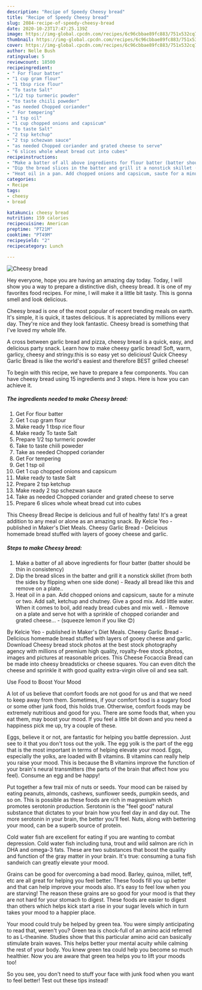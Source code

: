 ```yaml
---
description: "Recipe of Speedy Cheesy bread"
title: "Recipe of Speedy Cheesy bread"
slug: 2084-recipe-of-speedy-cheesy-bread
date: 2020-10-23T17:47:25.139Z
image: https://img-global.cpcdn.com/recipes/6c96cbbae89fc883/751x532cq70/cheesy-bread-recipe-main-photo.jpg
thumbnail: https://img-global.cpcdn.com/recipes/6c96cbbae89fc883/751x532cq70/cheesy-bread-recipe-main-photo.jpg
cover: https://img-global.cpcdn.com/recipes/6c96cbbae89fc883/751x532cq70/cheesy-bread-recipe-main-photo.jpg
author: Nelle Bush
ratingvalue: 5
reviewcount: 18500
recipeingredient:
- " For flour batter"
- "1 cup gram flour"
- "1 tbsp rice flour"
- "To taste Salt"
- "1/2 tsp turmeric powder"
- "to taste chiili poweder"
- "as needed Chopped coriander"
- " For tempering"
- "1 tsp oil"
- "1 cup chopped onions and capsicum"
- "to taste Salt"
- "2 tsp ketchup"
- "2 tsp schezwan sauce"
- "as needed Chopped coriander and grated cheese to serve"
- "6 slices whole wheat bread cut into cubes"
recipeinstructions:
- "Make a batter of all above ingredients for flour batter (batter should be thin in consistency)"
- "Dip the bread slices in the batter and grill it a nonstick skillet (from both the sides by flipping when one side done)  Ready all bread like this and remove on a plate.."
- "Heat oil in a pan. Add chopped onions and capsicum, saute for a minute or two. Add salt, ketchup and chutney. Give a good mix. Add little water. When it comes to boil, add ready bread cubes and mix well.  Remove on a plate and serve hot with a sprinkle of chopped coriander and grated cheese...  (squeeze lemon if you like 😊)"
categories:
- Recipe
tags:
- cheesy
- bread

katakunci: cheesy bread 
nutrition: 159 calories
recipecuisine: American
preptime: "PT21M"
cooktime: "PT49M"
recipeyield: "2"
recipecategory: Lunch

---
```



![Cheesy bread](https://img-global.cpcdn.com/recipes/6c96cbbae89fc883/751x532cq70/cheesy-bread-recipe-main-photo.jpg)

Hey everyone, hope you are having an amazing day today. Today, I will show you a way to prepare a distinctive dish, cheesy bread. It is one of my favorites food recipes. For mine, I will make it a little bit tasty. This is gonna smell and look delicious.

Cheesy bread is one of the most popular of recent trending meals on earth. It's simple, it is quick, it tastes delicious. It is appreciated by millions every day. They're nice and they look fantastic. Cheesy bread is something that I've loved my whole life.

A cross between garlic bread and pizza, cheesy bread is a quick, easy, and delicious party snack. Learn how to make cheesy garlic bread! Soft, warm, garlicy, cheesy and stringy.this is so easy yet so delicious! Quick Cheesy Garlic Bread is like the world&#39;s easiest and therefore BEST grilled cheese!


To begin with this recipe, we have to prepare a few components. You can have cheesy bread using 15 ingredients and 3 steps. Here is how you can achieve it.

<!--inarticleads1-->

##### The ingredients needed to make Cheesy bread:

1. Get  For flour batter
1. Get 1 cup gram flour
1. Make ready 1 tbsp rice flour
1. Make ready To taste Salt
1. Prepare 1/2 tsp turmeric powder
1. Take to taste chiili poweder
1. Take as needed Chopped coriander
1. Get  For tempering
1. Get 1 tsp oil
1. Get 1 cup chopped onions and capsicum
1. Make ready to taste Salt
1. Prepare 2 tsp ketchup
1. Make ready 2 tsp schezwan sauce
1. Take as needed Chopped coriander and grated cheese to serve
1. Prepare 6 slices whole wheat bread cut into cubes


This Cheesy Bread Recipe is delicious and full of healthy fats! It&#39;s a great addition to any meal or alone as an amazing snack. By Kelcie Yeo - published in Maker&#39;s Diet Meals. Cheesy Garlic Bread - Delicious homemade bread stuffed with layers of gooey cheese and garlic. 

<!--inarticleads2-->

##### Steps to make Cheesy bread:

1. Make a batter of all above ingredients for flour batter (batter should be thin in consistency)
1. Dip the bread slices in the batter and grill it a nonstick skillet (from both the sides by flipping when one side done)  - Ready all bread like this and remove on a plate..
1. Heat oil in a pan. Add chopped onions and capsicum, saute for a minute or two. Add salt, ketchup and chutney. Give a good mix. Add little water. When it comes to boil, add ready bread cubes and mix well.  - Remove on a plate and serve hot with a sprinkle of chopped coriander and grated cheese...  - (squeeze lemon if you like 😊)


By Kelcie Yeo - published in Maker&#39;s Diet Meals. Cheesy Garlic Bread - Delicious homemade bread stuffed with layers of gooey cheese and garlic. Download Cheesy bread stock photos at the best stock photography agency with millions of premium high quality, royalty-free stock photos, images and pictures at reasonable prices. This Cheese Focaccia Bread can be made into cheesy breadsticks or cheese squares. You can even ditch the cheese and sprinkle it with good quality extra-virgin olive oil and sea salt. 

Use Food to Boost Your Mood


A lot of us believe that comfort foods are not good for us and that we need to keep away from them. Sometimes, if your comfort food is a sugary food or some other junk food, this holds true. Otherwise, comfort foods may be extremely nutritious and good for you. There are some foods that, when you eat them, may boost your mood. If you feel a little bit down and you need a happiness pick me up, try a couple of these.

Eggs, believe it or not, are fantastic for helping you battle depression. Just see to it that you don't toss out the yolk. The egg yolk is the part of the egg that is the most important in terms of helping elevate your mood. Eggs, especially the yolks, are loaded with B vitamins. B vitamins can really help you raise your mood. This is because the B vitamins improve the function of your brain's neural transmitters (the parts of the brain that affect how you feel). Consume an egg and be happy!

Put together a few trail mix of nuts or seeds. Your mood can be raised by eating peanuts, almonds, cashews, sunflower seeds, pumpkin seeds, and so on. This is possible as these foods are rich in magnesium which promotes serotonin production. Serotonin is the "feel good" natural substance that dictates to your brain how you feel day in and day out. The more serotonin in your brain, the better you'll feel. Nuts, along with bettering your mood, can be a superb source of protein.

Cold water fish are excellent for eating if you are wanting to combat depression. Cold water fish including tuna, trout and wild salmon are rich in DHA and omega-3 fats. These are two substances that boost the quality and function of the gray matter in your brain. It's true: consuming a tuna fish sandwich can greatly elevate your mood. 

Grains can be good for overcoming a bad mood. Barley, quinoa, millet, teff, etc are all great for helping you feel better. These foods fill you up better and that can help improve your moods also. It's easy to feel low when you are starving! The reason these grains are so good for your mood is that they are not hard for your stomach to digest. These foods are easier to digest than others which helps kick start a rise in your sugar levels which in turn takes your mood to a happier place.

Your mood could truly be helped by green tea. You were simply anticipating to read that, weren't you? Green tea is chock-full of an amino acid referred to as L-theanine. Studies show that this particular amino acid can basically stimulate brain waves. This helps better your mental acuity while calming the rest of your body. You knew green tea could help you become so much healthier. Now you are aware that green tea helps you to lift your moods too!

So you see, you don't need to stuff your face with junk food when you want to feel better! Test out  these tips  instead!

